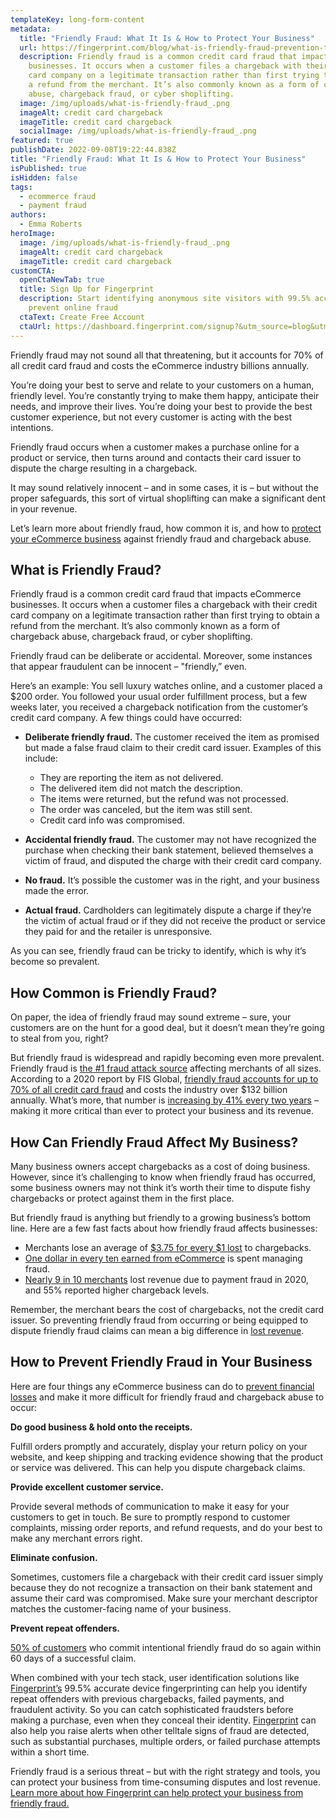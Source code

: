 ```yaml
---
templateKey: long-form-content
metadata:
  title: "Friendly Fraud: What It Is & How to Protect Your Business"
  url: https://fingerprint.com/blog/what-is-friendly-fraud-prevention-tips
  description: Friendly fraud is a common credit card fraud that impacts eCommerce
    businesses. It occurs when a customer files a chargeback with their credit
    card company on a legitimate transaction rather than first trying to obtain
    a refund from the merchant. It’s also commonly known as a form of chargeback
    abuse, chargeback fraud, or cyber shoplifting.
  image: /img/uploads/what-is-friendly-fraud_.png
  imageAlt: credit card chargeback
  imageTitle: credit card chargeback
  socialImage: /img/uploads/what-is-friendly-fraud_.png
featured: true
publishDate: 2022-09-08T19:22:44.838Z
title: "Friendly Fraud: What It Is & How to Protect Your Business"
isPublished: true
isHidden: false
tags:
  - ecommerce fraud
  - payment fraud
authors:
  - Emma Roberts
heroImage:
  image: /img/uploads/what-is-friendly-fraud_.png
  imageAlt: credit card chargeback
  imageTitle: credit card chargeback
customCTA:
  openCtaNewTab: true
  title: Sign Up for Fingerprint
  description: Start identifying anonymous site visitors with 99.5% accuracy to
    prevent online fraud
  ctaText: Create Free Account
  ctaUrl: https://dashboard.fingerprint.com/signup?&utm_source=blog&utm_medium=website&utm_campaign=blog
---
```

Friendly fraud may not sound all that threatening, but it accounts for 70% of all credit card fraud and costs the eCommerce industry billions annually.

You’re doing your best to serve and relate to your customers on a human, friendly level. You’re constantly trying to make them happy, anticipate their needs, and improve their lives. You’re doing your best to provide the best customer experience, but not every customer is acting with the best intentions.

Friendly fraud occurs when a customer makes a purchase online for a product or service, then turns around and contacts their card issuer to dispute the charge resulting in a chargeback.

It may sound relatively innocent – and in some cases, it is – but without the proper safeguards, this sort of virtual shoplifting can make a significant dent in your revenue.

Let’s learn more about friendly fraud, how common it is, and how to [protect your eCommerce business](https://fingerprint.com/blog/guide-to-ecommerce-merchant-fraud-protection/) against friendly fraud and chargeback abuse.

## What is Friendly Fraud?

Friendly fraud is a common credit card fraud that impacts eCommerce businesses. It occurs when a customer files a chargeback with their credit card company on a legitimate transaction rather than first trying to obtain a refund from the merchant. It’s also commonly known as a form of chargeback abuse, chargeback fraud, or cyber shoplifting.

Friendly fraud can be deliberate or accidental. Moreover, some instances that appear fraudulent can be innocent – "friendly,” even.

Here’s an example: You sell luxury watches online, and a customer placed a $200 order. You followed your usual order fulfillment process, but a few weeks later, you received a chargeback notification from the customer’s credit card company. A few things could have occurred:

* **Deliberate friendly fraud.** The customer received the item as promised but made a false fraud claim to their credit card issuer. Examples of this include:

  * They are reporting the item as not delivered. 
  * The delivered item did not match the description. 
  * The items were returned, but the refund was not processed.
  * The order was canceled, but the item was still sent. 
  * Credit card info was compromised.
* **Accidental friendly fraud.** The customer may not have recognized the purchase when checking their bank statement, believed themselves a victim of fraud, and disputed the charge with their credit card company.
* **No fraud.** It’s possible the customer was in the right, and your business made the error.
* **Actual fraud.** Cardholders can legitimately dispute a charge if they’re the victim of actual fraud or if they did not receive the product or service they paid for and the retailer is unresponsive.

As you can see, friendly fraud can be tricky to identify, which is why it’s become so prevalent.

## How Common is Friendly Fraud?

On paper, the idea of friendly fraud may sound extreme – sure, your customers are on the hunt for a good deal, but it doesn’t mean they’re going to steal from you, right?

But friendly fraud is widespread and rapidly becoming even more prevalent. Friendly fraud is [the #1 fraud attack source](https://www.cybersource.com/en-us/blog/2021/combating-friendly-fraud.html) affecting merchants of all sizes. According to a 2020 report by FIS Global, [friendly fraud accounts for up to 70% of all credit card fraud](https://www.ethoca.com/blog/what-is-friendly-fraud) and costs the industry over $132 billion annually. What’s more, that number is [increasing by 41% every two years](https://www.fisglobal.com/en/insights/merchant-solutions-worldpay/article/chargebacks-tackling-the-hidden-impact-on-pandemic-payments) – making it more critical than ever to protect your business and its revenue. 

## How Can Friendly Fraud Affect My Business?

Many business owners accept chargebacks as a cost of doing business. However, since it’s challenging to know when friendly fraud has occurred, some business owners may not think it’s worth their time to dispute fishy chargebacks or protect against them in the first place.

But friendly fraud is anything but friendly to a growing business’s bottom line. Here are a few fast facts about how friendly fraud affects businesses:

* Merchants lose an average of [$3.75 for every $1 lost](https://risk.lexisnexis.com/insights-resources/research/us-ca-true-cost-of-fraud-study) to chargebacks. 
* [One dollar in every ten earned from eCommerce](https://www.cybersource.com/en-us/solutions/fraud-and-risk-management/fraud-report.html) is spent managing fraud.
* [Nearly 9 in 10 merchants](https://offers.worldpayglobal.com/global-payment-risk.htm) lost revenue due to payment fraud in 2020, and 55% reported higher chargeback levels. 

Remember, the merchant bears the cost of chargebacks, not the credit card issuer. So preventing friendly fraud from occurring or being equipped to dispute friendly fraud claims can mean a big difference in [lost revenue](https://fingerprint.com/blog/prevent-credit-card-chargeback-fraud/).

## How to Prevent Friendly Fraud in Your Business

Here are four things any eCommerce business can do to [prevent financial losses](https://fingerprint.com/blog/chargeback-prevention-tips-for-ecommerce-merchants/) and make it more difficult for friendly fraud and chargeback abuse to occur:

**Do good business & hold onto the receipts.**

Fulfill orders promptly and accurately, display your return policy on your website, and keep shipping and tracking evidence showing that the product or service was delivered. This can help you dispute chargeback claims.

**Provide excellent customer service.**

Provide several methods of communication to make it easy for your customers to get in touch. Be sure to promptly respond to customer complaints, missing order reports, and refund requests, and do your best to make any merchant errors right. 

**Eliminate confusion.**

Sometimes, customers file a chargeback with their credit card issuer simply because they do not recognize a transaction on their bank statement and assume their card was compromised. Make sure your merchant descriptor matches the customer-facing name of your business.

**Prevent repeat offenders.**

[50% of customers](https://www.fisglobal.com/en/insights/merchant-solutions-worldpay/article/chargebacks-tackling-the-hidden-impact-on-pandemic-payments) who commit intentional friendly fraud do so again within 60 days of a successful claim. 

When combined with your tech stack, user identification solutions like [Fingerprint’s](https://fingerprint.com/) 99.5% accurate device fingerprinting can help you identify repeat offenders with previous chargebacks, failed payments, and fraudulent activity. So you can catch sophisticated fraudsters before making a purchase, even when they conceal their identity. [Fingerprint](https://fingerprint.com/blog/chargeback-prevention-tips-for-ecommerce-merchants/) can also help you raise alerts when other telltale signs of fraud are detected, such as substantial purchases, multiple orders, or failed purchase attempts within a short time.

Friendly fraud is a serious threat – but with the right strategy and tools, you can protect your business from time-consuming disputes and lost revenue. [Learn more about how Fingerprint can help protect your business from friendly fraud.](https://fingerprint.com/payment-fraud/?utm_source=blog&utm_medium=website&utm_campaign=blog)